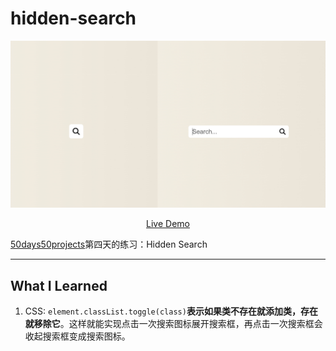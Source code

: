 # hidden-search
![](images/hidden-search.JPG)
<p align="center">
    <a href="https//www.mia-hidden-search.netlify.app">Live Demo</a>
</p>

[50days50projects](https://github.com/bradtraversy/50projects50days)第四天的练习：Hidden Search

---
## What I Learned
1. CSS: `element.classList.toggle(class)`**表示如果类不存在就添加类，存在就移除它**。这样就能实现点击一次搜索图标展开搜索框，再点击一次搜索框会收起搜索框变成搜索图标。